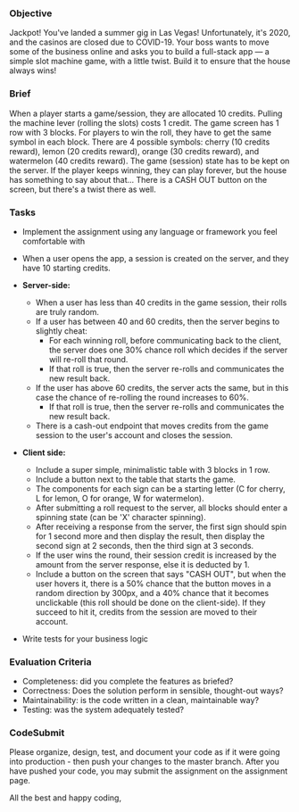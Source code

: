 ### Objective

Jackpot! You've landed a summer gig in Las Vegas! Unfortunately, it's 2020, and the casinos are closed due to COVID-19. Your boss wants to move some of the business online and asks you to build a full-stack app — a simple slot machine game, with a little twist. Build it to ensure that the house always wins!

### Brief

When a player starts a game/session, they are allocated 10 credits.
Pulling the machine lever (rolling the slots) costs 1 credit.
The game screen has 1 row with 3 blocks.
For players to win the roll, they have to get the same symbol in each block.
There are 4 possible symbols: cherry (10 credits reward), lemon (20 credits reward), orange (30 credits reward), and watermelon (40 credits reward).
The game (session) state has to be kept on the server.
If the player keeps winning, they can play forever, but the house has something to say about that...
There is a CASH OUT button on the screen, but there's a twist there as well.

### Tasks

- Implement the assignment using any language or framework you feel comfortable with
- When a user opens the app, a session is created on the server, and they have 10 starting credits.
- **Server-side:**

  - When a user has less than 40 credits in the game session, their rolls are truly random.
  - If a user has between 40 and 60 credits, then the server begins to slightly cheat:
    - For each winning roll, before communicating back to the client, the server does one 30% chance roll which decides if the server will re-roll that round.
    - If that roll is true, then the server re-rolls and communicates the new result back.
  - If the user has above 60 credits, the server acts the same, but in this case the chance of re-rolling the round increases to 60%.
    - If that roll is true, then the server re-rolls and communicates the new result back.
  - There is a cash-out endpoint that moves credits from the game session to the user's account and closes the session.

- **Client side:**
  - Include a super simple, minimalistic table with 3 blocks in 1 row.
  - Include a button next to the table that starts the game.
  - The components for each sign can be a starting letter (C for cherry, L for lemon, O for orange, W for watermelon).
  - After submitting a roll request to the server, all blocks should enter a spinning state (can be 'X' character spinning).
  - After receiving a response from the server, the first sign should spin for 1 second more and then display the result, then display the second sign at 2 seconds, then the third sign at 3 seconds.
  - If the user wins the round, their session credit is increased by the amount from the server response, else it is deducted by 1.
  - Include a button on the screen that says "CASH OUT", but when the user hovers it, there is a 50% chance that the button moves in a random direction by 300px, and a 40% chance that it becomes unclickable (this roll should be done on the client-side). If they succeed to hit it, credits from the session are moved to their account.
- Write tests for your business logic

### Evaluation Criteria

- Completeness: did you complete the features as briefed?
- Correctness: Does the solution perform in sensible, thought-out ways?
- Maintainability: is the code written in a clean, maintainable way?
- Testing: was the system adequately tested?

### CodeSubmit

Please organize, design, test, and document your code as if it were going into production - then push your changes to the master branch. After you have pushed your code, you may submit the assignment on the assignment page.

All the best and happy coding,
